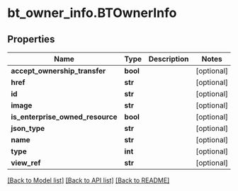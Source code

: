 # bt_owner_info.BTOwnerInfo

## Properties
Name | Type | Description | Notes
------------ | ------------- | ------------- | -------------
**accept_ownership_transfer** | **bool** |  | [optional] 
**href** | **str** |  | [optional] 
**id** | **str** |  | [optional] 
**image** | **str** |  | [optional] 
**is_enterprise_owned_resource** | **bool** |  | [optional] 
**json_type** | **str** |  | [optional] 
**name** | **str** |  | [optional] 
**type** | **int** |  | [optional] 
**view_ref** | **str** |  | [optional] 

[[Back to Model list]](../README.md#documentation-for-models) [[Back to API list]](../README.md#documentation-for-api-endpoints) [[Back to README]](../README.md)


